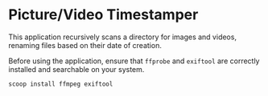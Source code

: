 # Picture/Video Timestamper

This application recursively scans a directory for images and videos, renaming files based on their date of creation.

Before using the application, ensure that `ffprobe` and `exiftool` are correctly installed and searchable on your system.

```sh
scoop install ffmpeg exiftool
```
